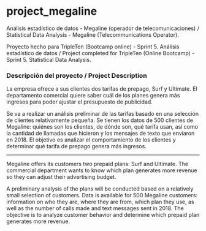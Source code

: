 # project_megaline
Análisis estadístico de datos - Megaline (operador de telecomunicaciones) / Statistical Data Analysis - Megaline (Telecommunications Operator).

Proyecto hecho para TripleTen (Bootcamp online) - Sprint 5. Análisis estadístico de datos / Project completed for TripleTen (Online Bootcamp) - Sprint 5. Statistical Data Analysis.

### Descripción del proyecto / Project Description
La empresa ofrece a sus clientes dos tarifas de prepago, Surf y Ultimate. El departamento comercial quiere saber cuál de los planes genera más ingresos para poder ajustar el presupuesto de publicidad.

Se va a realizar un análisis preliminar de las tarifas basado en una selección de clientes relativamente pequeña. Se tienen los datos de 500 clientes de Megaline: quiénes son los clientes, de dónde son, qué tarifa usan, así como la cantidad de llamadas que hicieron y los mensajes de texto que enviaron en 2018. El objetivo es analizar el comportamiento de los clientes y determinar qué tarifa de prepago genera más ingresos. 

---

Megaline offers its customers two prepaid plans: Surf and Ultimate. The commercial department wants to know which plan generates more revenue so they can adjust their advertising budget.

A preliminary analysis of the plans will be conducted based on a relatively small selection of customers. Data is available for 500 Megaline customers: information on who they are, where they are from, which plan they use, as well as the number of calls made and text messages sent in 2018. The objective is to analyze customer behavior and determine which prepaid plan generates more revenue.
